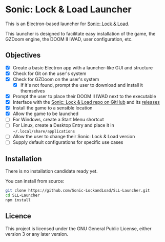 # Sonic: Lock & Load Launcher

This is an Electron-based launcher for [Sonic: Lock & Load](https://sonic-lockandload.github.io).

This launcher is designed to facilitate easy installation of the game, the
GZDoom engine, the DOOM II IWAD, user configuration, etc.

## Objectives

+ [X] Create a basic Electron app with a launcher-like GUI and structure
+ [X] Check for Git on the user's system
+ [X] Check for GZDoom on the user's system
  + [X] If it's not found, prompt the user to download and install it themselves
+ [X] Prompt the user to place their DOOM II IWAD next to the executable
+ [X] Interface with the [Sonic: Lock & Load repo on GitHub](https://github.com/Sonic-LockandLoad/Sonic-LockandLoad) and its [releases](https://github.com/Sonic-LockandLoad/Sonic-LockandLoad/releases)
+ [X] Install the game to a sensible location
+ [X] Allow the game to be launched
+ [ ] For Windows, create a Start Menu shortcut
+ [ ] For Linux, create a Desktop Entry and place it in `~/.local/share/applications`
+ [ ] Allow the user to change their Sonic: Lock & Load version
+ [ ] Supply default configurations for specific use cases

## Installation

There is no installation candidate ready yet.

You can install from source:

```sh
git clone https://github.com/Sonic-LockandLoad/SLL-Launcher.git
cd SLL-Launcher
npm install
```

## Licence

This project is licensed under the GNU General Public License, either version 3
or any later version.
